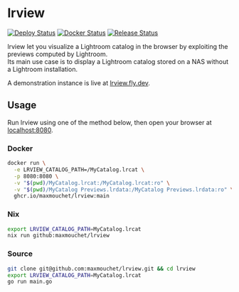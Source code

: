 # lrview

[![Deploy Status][deploy-workflow-badge]][deploy-workflow-url]
[![Docker Status][docker-workflow-badge]][docker-workflow-url]
[![Release Status][release-workflow-badge]][release-workflow-url]

lrview let you visualize a Lightroom catalog in the browser by exploiting the previews computed by Lightroom.  
Its main use case is to display a Lightroom catalog stored on a NAS without a Lightroom installation.

A demonstration instance is live at [lrview.fly.dev](https://lrview.fly.dev).

## Usage

Run lrview using one of the method below, then open your browser at [localhost:8080](http://localhost:8080).

### Docker

```bash
docker run \
  -e LRVIEW_CATALOG_PATH=/MyCatalog.lrcat \
  -p 8080:8080 \
  -v "$(pwd)/MyCatalog.lrcat:/MyCatalog.lrcat:ro" \
  -v "$(pwd)/MyCatalog Previews.lrdata:/MyCatalog Previews.lrdata:ro" \
  ghcr.io/maxmouchet/lrview:main
```

### Nix

```bash
export LRVIEW_CATALOG_PATH=MyCatalog.lrcat
nix run github:maxmouchet/lrview
```

### Source

```bash
git clone git@github.com:maxmouchet/lrview.git && cd lrview
export LRVIEW_CATALOG_PATH=MyCatalog.lrcat
go run main.go
```

[deploy-workflow-badge]: https://img.shields.io/github/workflow/status/maxmouchet/lrview/Deploy?logo=github&label=deploy

[deploy-workflow-url]: https://github.com/maxmouchet/lrview/actions/workflows/deploy.yml

[docker-workflow-badge]: https://img.shields.io/github/workflow/status/maxmouchet/lrview/Docker?logo=github&label=docker

[docker-workflow-url]: https://github.com/maxmouchet/lrview/actions/workflows/docker.yml

[release-workflow-badge]: https://img.shields.io/github/workflow/status/maxmouchet/lrview/Release?logo=github&label=release

[release-workflow-url]: https://github.com/maxmouchet/lrview/actions/workflows/release.yml

